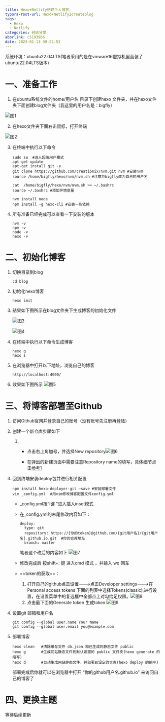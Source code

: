 ```yaml
---
title: Hexo+Netlify搭建个人博客
typora-root-url: Hexo+Netlify2createblog
tags:
  - Hexo
  - Netlify
categories: 经验分享
abbrlink: c51939b6
date: 2023-01-13 09:22:53
---
```




系统环境：ubuntu22.04LTS(笔者采用的是在vmware16虚拟机里面装了ubuntu22.04LTS版本)

# 一、准备工作

1. 在ubuntu系统文件的home/用户名 目录下创建hexo 文件夹，并在hexo文件夹下面创建blog文件夹（我这里的用户名是：bigfly）


![图1](/images/papers/Hexo+Netlify2createblog/3.png)


2. 在hexo文件夹下面右击鼠标，打开终端

![图2](/images/papers/Hexo+Netlify2createblog/4.png)


3. 在终端中执行以下命令

   ```shell
   sudo su  #进入超级用户模式
   apt-get update 
   apt-get install git -y
   git clone https://github.com/creationix/nvm.git nvm #安装nvm
   source /home/bigfly/hexo/nvm/nvm.sh #注意将bigfly改为自己的用户名
   
   cat  /home/bigfly/hexo/nvm/nvm.sh >> ~/.bashrc
   source ~/.bashrc #添加环境变量
   
   nvm install node
   npm install -g hexo-cli #安装一些依赖
   ```

4. 所有准备已经完成可以查看一下安装的版本

   ```shell
   nvm -v
   npm -v
   node -v
   hexo -v
   ```



# 二、初始化博客

1. 切换目录到blog 

   ```shell
   cd blog
   ```

2. 初始化hexo博客

   ```shell
   hexo init
   ```

3. 结果如下图所示在blog文件夹下生成博客的初始化文件
    
    ![图3](/images/papers/Hexo+Netlify2createblog/init7.png)

    ![图4](/images/papers/Hexo+Netlify2createblog/initfile8.png)



4. 在终端中执行以下命令生成博客

   ```shell
   hexo g
   hexo s
   ```

   

5. 在浏览器中打开以下地址，浏览自己的博客

   ```http
   http://localhost:4000/
   ```

   

6. 效果如下图所示
    ![图5](/images/papers/Hexo+Netlify2createblog/9.png)


   

   

# 三、将博客部署至Github

1. 访问Github官网并登录自己的账号（没有账号先注册再登陆）

2. 创建一个新仓库步骤如下

   1. - 点击右上角加号，并选择New repository![图6](/images/papers/Hexo+Netlify2createblog/10.png)

      - 在弹出的新建页面中需要注意Repository name的填写，具体细节点击[参考1](https://www.bilibili.com/video/BV1Yb411a7ty/  "手把手教你从0开始搭建自己的个人博客" )

        

        

   

3. 回到终端安装deploy包并进行相关配置

   

   ```shell
   npm install hexo-deployer-git –save #安装部署文件
   vim _config.yml  #用vim修改博客配置文件config.yml
   ```

   - _config.yml按“i键 ”进入插入inset模式

   - 在_config.yml的末尾修改内容如下：

     ```shell
     deploy:
       type: git
       repository: https://{你的token}@github.com/{git用户名}/{git用户名}.github.io.git  #你的仓库地址
       branch: master
     
     ```

     笔者这个改后的内容如下
     ![图7](/images/papers/Hexo+Netlify2createblog/12.png)


     

   - 修改完成后 按shift+: 键 进入cmd 模式 ，并输入 wq 回车

   - ==token的获取==：

     1. 打开自己的github点击设置--->点击Developer settings--->在Personal access tokens 下面的列表中选择Tokens(classic),进行设置，在设置菜单中的复选框中全部点上对勾给足权限。![图8](/images/papers/Hexo+Netlify2createblog/20.png)
     2. 点击最下面的Generate token 生成token ![图9](/images/papers/Hexo+Netlify2createblog/21.png)  

   

4. 设置git 邮箱和用户名

   ```shell
   git config --global user.name Your Name
   git config --global user.email you@example.com
   ```

5. 部署博客

   ```shell
   hexo clean   #清除缓存文件 db.json 和已生成的静态文件 public
   hexo g       #生成网站静态文件到默认设置的 public 文件夹(hexo generate 的缩写)
   hexo d       #自动生成网站静态文件，并部署到设定的仓库(hexo deploy 的缩写)
   ```

   部署完成后你就可以在浏览器中打开   “你的github用户名.github.io”  来访问自己的博客了



# 四、更换主题

等待后续更新
